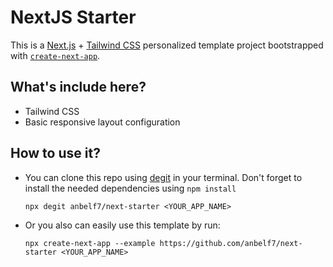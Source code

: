 # NextJS Starter

This is a [Next.js](https://nextjs.org/) + [Tailwind CSS](https://tailwindcss.com) personalized template project bootstrapped with [`create-next-app`](https://github.com/vercel/next.js/tree/canary/packages/create-next-app).

## What's include here?

- Tailwind CSS
- Basic responsive layout configuration

## How to use it?

- You can clone this repo using [degit](https://github.com/Rich-Harris/degit) in your terminal. Don't forget to install the needed dependencies using `npm install`

  ```
  npx degit anbelf7/next-starter <YOUR_APP_NAME>
  ```

- Or you also can easily use this template by run:
  ```
  npx create-next-app --example https://github.com/anbelf7/next-starter <YOUR_APP_NAME>
  ```
